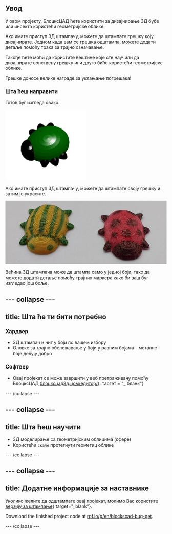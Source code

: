 ## Увод

У овом пројекту, БлоцксЦАД ћете користити за дизајнирање 3Д бубе или инсекта користећи геометријске облике.

Ако имате приступ 3Д штампачу, можете да штампате грешку коју дизајнирате. Једном када вам се грешка одштампа, можете додати детаље помоћу трака за трајно означавање.

Такође ћете моћи да користите вештине које сте научили да дизајнирате сопствену грешку или друго биће користећи геометријске облике.

Грешке доносе велике награде за уклањање погрешака!

### Шта ћеш направити

Готов буг изгледа овако:

![слика екрана](images/bug-complete.png)

Ако имате приступ 3Д штампачу, можете да штампате своју грешку и затим је украсите.

![Завршени пројекат](images/bug-showcase.png)

Већина 3Д штампача може да штампа само у једној боји, тако да можете додати детаље помоћу трајних маркера како би ваш буг изгледао још боље.

--- collapse ---
---
title: Шта ће ти бити потребно
---

### Хардвер

+ 3Д штампач и нит у боји по вашем избору
+ Оловке за трајно обележавање у боји у разним бојама - металне боје делују добро

### Софтвер

+ Овај пројекат се може завршити у веб претраживачу помоћу БлоцксЦАД [блоцксцад3д.цом/едитор/](https://www.blockscad3d.com/editor){: таргет = "_ бланк"}

--- /collapse ---

--- collapse ---
---
title: Шта ћеш научити
---

+ 3Д моделирање са геометријским облицима (сфере)
+ Користећи `скале` протегнути геометиц облике

--- /collapse ---

--- collapse ---
---
title: Додатне информације за наставнике
---

Уколико желите да одштампате овај пројекат, молимо Вас користите [верзију за штампање](https://projects.raspberrypi.org/en/projects/blockscad-bug/print){:target="_blank"}.

Download the finished project code at [rpf.io/p/en/blockscad-bug-get](https://rpf.io/p/en/blockscad-bug-get).

--- /collapse ---
